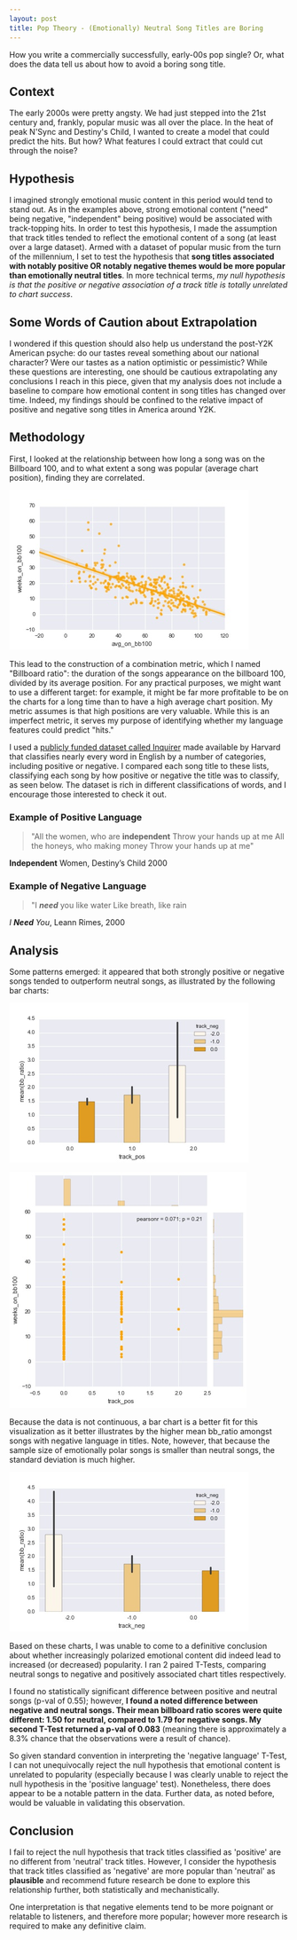 ```yaml
---
layout: post
title: Pop Theory - (Emotionally) Neutral Song Titles are Boring
---
```

How you write a commercially successfully, early-00s pop single? Or, what does the data tell us about how to avoid a boring song title.


## Context

The early 2000s were pretty angsty. We had just stepped into the 21st century and, frankly, popular music was all over the place. In the heat of peak N'Sync and Destiny's Child, I wanted to create a model that could predict the hits. But how? What features I could extract that could cut through the noise?

## Hypothesis


I imagined strongly emotional music content in this period would tend to stand out. As in the examples above, strong emotional content ("need" being negative, "independent" being positive) would be associated with track-topping hits. In order to test this hypothesis, I made the assumption that track titles tended to reflect the emotional content of a song (at least over a large dataset). Armed with a dataset of popular music from the turn of the millennium, I set to test the hypothesis that **song titles associated with notably positive OR notably negative themes would be more popular than emotionally neutral titles**. In more technical terms, _my null hypothesis is that the positive or negative association of a track title is totally unrelated to chart success_.


## Some Words of Caution about Extrapolation
I wondered if this question should also help us understand the post-Y2K American psyche: do our tastes reveal something about our national character? Were our tastes as a nation optimistic or pessimistic? While these questions are interesting, one should be cautious extrapolating any conclusions I reach in this piece, given that my analysis does not include a baseline to compare how emotional content in song titles has changed over time. Indeed, my findings should be confined to the relative impact of positive and negative song titles in America around Y2K.

## Methodology


First, I looked at the relationship between how long a song was on the Billboard 100, and to what extent a song was popular (average chart position), finding they are correlated.

![Chart Showing Association Between Duration and Magnitude of Popularity (Jittered)](https://github.com/hudsonrio/hudsonrio.github.io/blob/master/images/blog%20posts/images_proj2/avgbb_weeks_jitter.jpg?raw=true "Popularity Duration and Magnitude jittered")

This lead to the construction of  a combination metric, which I named "Billboard ratio": the duration of the songs appearance on the billboard 100, divided by its average position. For any practical purposes, we might want to use a different target: for example, it might be far more profitable to be on the charts for a long time than to have a high average chart position. My metric assumes is that high positions are very valuable. While this is an imperfect metric, it serves my purpose of identifying whether my language features could predict "hits."


I used a [publicly funded dataset called Inquirer](http://www.wjh.harvard.edu/~inquirer/homecat.htm) made available by Harvard that classifies nearly every word in English by a number of categories, including positive or negative.  I compared each song title to these lists, classifying each song by how positive or negative the title was to classify, as seen below. The dataset is rich in different classifications of words, and I encourage those interested to check it out.


### Example of Positive Language

> "All the women, who are **independent**
> Throw your hands up at me
> All the honeys, who making money
> Throw your hands up at me"

**Independent** Women, Destiny’s Child 2000


### Example of Negative Language

> "I _**need**_ you like water
> Like breath, like rain

_I **Need** You_, Leann Rimes, 2000



## Analysis

Some patterns emerged: it appeared that both strongly positive or negative songs tended to outperform neutral songs, as illustrated by the following bar charts:

![More Positive Songs Tend to Be Popular, But High STDV](https://github.com/hudsonrio/hudsonrio.github.io/blob/master/images/blog%20posts/images_proj2/trackpos_bb_ratio_bar.jpg?raw=true)


![Popular Songs Stay on Charts Longer?](https://github.com/hudsonrio/hudsonrio.github.io/blob/master/images/blog%20posts/images_proj2/track_pos_weeks_jointplot.jpg?raw=true "Popularity Duration and Positivity")

Because the data is not continuous, a bar chart is a better fit for this visualization as it better illustrates by the higher mean bb_ratio amongst songs with negative language in titles. Note, however, that because the sample size of emotionally polar songs is smaller than neutral songs, the standard deviation is much higher.

![Negative Songs More Popular](https://github.com/hudsonrio/hudsonrio.github.io/blob/master/images/blog%20posts/images_proj2/trackneg_bb_ratio_bar.jpg?raw=true "Negativity and Popularity")

Based on these charts, I was unable to come to a definitive conclusion about whether increasingly polarized emotional content did indeed lead to increased (or decreased) popularity. I ran 2 paired T-Tests, comparing neutral songs to negative and positively associated chart titles respectively.

I found no statistically significant difference between positive and neutral songs (p-val of 0.55); however, **I found a noted difference between negative and neutral songs. Their mean billboard ratio scores were quite different: 1.50 for neutral, compared to 1.79 for negative songs. My second T-Test returned a p-val of 0.083** (meaning there is approximately a 8.3% chance that the observations were a result of chance).  

So given standard convention in interpreting the 'negative language' T-Test, I can not unequivocally reject the null hypothesis that emotional content is unrelated to popularity (especially because I was clearly unable to reject the null hypothesis in the 'positive language' test). Nonetheless, there does appear to be a notable pattern in the data. Further data, as noted before, would be valuable in validating this observation.

## Conclusion

I fail to reject the null hypothesis that track titles classified as 'positive' are no different from 'neutral' track titles. However, I consider the hypothesis that track titles classified as 'negative' are more popular than 'neutral' as **plausible** and recommend future research be done to explore this relationship further, both statistically and mechanistically.

One interpretation is that negative elements tend to be more poignant or relatable to listeners, and therefore more popular; however more research is required to make any definitive claim.
